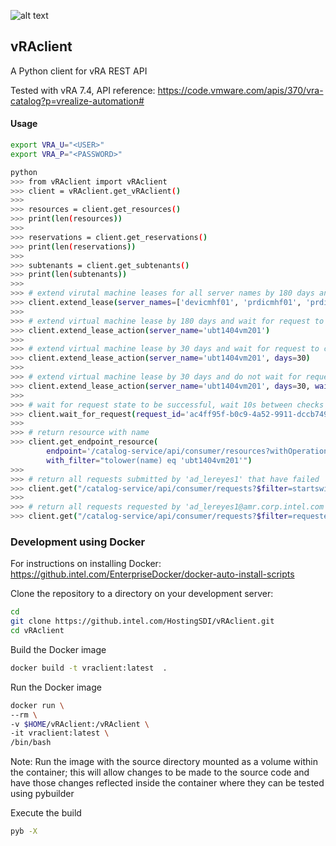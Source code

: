 ![alt text](https://ubit-teamcity-iag.intel.com/app/rest/builds/buildType:%28id:HostingSDI_CloudInfrastructureProvisioning_vRAclient%29/statusIcon "TC Build Status Icon")


## vRAclient
A Python client for vRA REST API

Tested with vRA 7.4, API reference:
https://code.vmware.com/apis/370/vra-catalog?p=vrealize-automation#


#### Usage
```bash
export VRA_U="<USER>"
export VRA_P="<PASSWORD>"

python
>>> from vRAclient import vRAclient
>>> client = vRAclient.get_vRAclient()
>>>
>>> resources = client.get_resources()
>>> print(len(resources))
>>>
>>> reservations = client.get_reservations()
>>> print(len(reservations))
>>>
>>> subtenants = client.get_subtenants()
>>> print(len(subtenants))
>>>
>>> # extend virutal machine leases for all server names by 180 days and wait for request to complete successfully
>>> client.extend_lease(server_names=['devicmhf01', 'prdicmhf01', 'prdicmfm01'])
>>>
>>> # extend virtual machine lease by 180 days and wait for request to complete successfully
>>> client.extend_lease_action(server_name='ubt1404vm201')
>>>
>>> # extend virtual machine lease by 30 days and wait for request to complete successfully
>>> client.extend_lease_action(server_name='ubt1404vm201', days=30)
>>>
>>> # extend virtual machine lease by 30 days and do not wait for request to complete successfully
>>> client.extend_lease_action(server_name='ubt1404vm201', days=30, wait_for_request=False)
>>>
>>> # wait for request state to be successful, wait 10s between checks but no more than 300s before raising WaitTimeExceeded error
>>> client.wait_for_request(request_id='ac4ff95f-b0c9-4a52-9911-dccb749edac4', delay=10, timeout=300)
>>>
>>> # return resource with name
>>> client.get_endpoint_resource(
        endpoint='/catalog-service/api/consumer/resources?withOperations=true',
        with_filter="tolower(name) eq 'ubt1404vm201'")
>>>
>>> # return all requests submitted by 'ad_lereyes1' that have failed
>>> client.get("/catalog-service/api/consumer/requests?$filter=startswith(requestedBy, 'ad_lereyes1') and substringof('FAILED', state)")
>>>
>>> # return all requests requested by 'ad_lereyes1@amr.corp.intel.com' that were created after 2019-04-29
>>> client.get("/catalog-service/api/consumer/requests?$filter=requestedBy eq 'ad_lereyes1@amr.corp.intel.com' and dateCreated gt '2019-04-29T00:00:00'")
```


### Development using Docker ###

For instructions on installing Docker:
https://github.intel.com/EnterpriseDocker/docker-auto-install-scripts

Clone the repository to a directory on your development server:
```bash
cd
git clone https://github.intel.com/HostingSDI/vRAclient.git
cd vRAclient
```

Build the Docker image
```bash
docker build -t vraclient:latest  .
```

Run the Docker image
```bash
docker run \
--rm \
-v $HOME/vRAclient:/vRAclient \
-it vraclient:latest \
/bin/bash
```
Note: Run the image with the source directory mounted as a volume within the container; this will allow changes to be made to the source code and have those changes reflected inside the container where they can be tested using pybuilder

Execute the build
```bash
pyb -X
```
